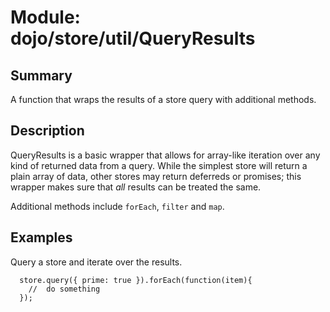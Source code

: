 # Module: dojo/store/util/QueryResults

## Summary

A function that wraps the results of a store query with additional
methods.
## Description

QueryResults is a basic wrapper that allows for array-like iteration
over any kind of returned data from a query.  While the simplest store
will return a plain array of data, other stores may return deferreds or
promises; this wrapper makes sure that *all* results can be treated
the same.

Additional methods include `forEach`, `filter` and `map`.
## Examples

Query a store and iterate over the results.


      store.query({ prime: true }).forEach(function(item){
        //  do something
      });
